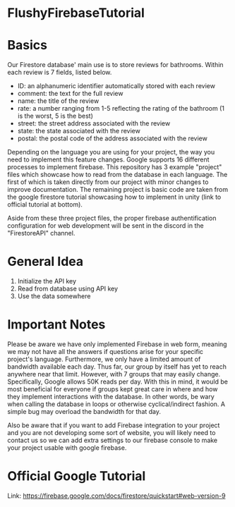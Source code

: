 # FlushyFirebaseTutorial

# Basics
Our Firestore database' main use is to store reviews for bathrooms. Within each review is 7 fields, listed below.
<ul>
  <li> ID: an alphanumeric identifier automatically stored with each review </li>
  <li> comment: the text for the full review </li>
  <li> name: the title of the review </li>
  <li> rate: a number ranging from 1-5 reflecting the rating of the bathroom (1 is the worst, 5 is the best) </li>
  <li> street: the street address associated with the review </li>
  <li> state: the state associated with the review </li>
  <li> postal: the postal code of the address associated with the review </li>
</ul>

Depending on the language you are using for your project, the way you need to implement this feature changes. Google supports 16 different processes to implement firebase. This repository has 3 example "project" files which showcase how to read from the database in each language. The first of which is taken directly from our project with minor changes to improve documentation. The remaining project is basic code are taken from the google firestore tutorial showcasing how to implement in unity (link to official tutorial at bottom). 

Aside from these three project files, the proper firebase authentification configuration for web development will be sent in the discord in the "FirestoreAPI" channel.

# General Idea
<ol>
  <li> Initialize the API key </li>
  <li> Read from database using API key  </li>
  <li> Use the data somewhere </li>
</ol>

<h1> Important Notes </h1>
Please be aware we have only implemented Firebase in web form, meaning we may not have all the answers if questions arise for your specific project's language. Furthermore, we only have a limited amount of bandwidth available each day. Thus far, our group by itself has yet to reach anywhere near that limit. However, with 7 groups that may easily change. Specifically, Google allows 50K reads per day. With this in mind, it would be most beneficial for everyone if groups kept great care in where and how they implement interactions with the database. In other words, be wary when calling the database in loops or otherwise cyclical/indirect fashion. A simple bug may overload the bandwidth for that day. 

Also be aware that if you want to add Firebase integration to your project and you are not developing some sort of website, you will likely need to contact us so we can add extra settings to our firebase console to make your project usable with google firebase.

# Official Google Tutorial
Link: https://firebase.google.com/docs/firestore/quickstart#web-version-9
